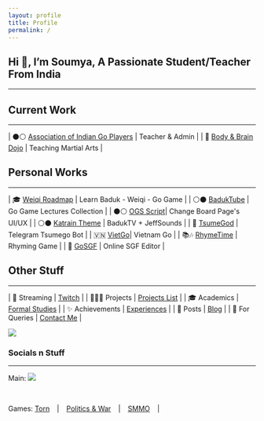 ```yaml
---
layout: profile
title: Profile
permalink: /
---
```


## Hi 👋, I’m Soumya, A Passionate Student/Teacher From India
---

## Current Work
---

| ⚫⚪ [Association of Indian Go Players](https://aigp.org.in/) |  Teacher & Admin |
| 🥋 [Body & Brain Dojo](/project/B&B-Dojo) | Teaching Martial Arts | 

## Personal Works
---

| 🎓 [Weiqi Roadmap](https://weiqi.soumyak4.in/) | Learn Baduk - Weiqi - Go Game |
| ⚪⚫ [BadukTube](https://baduktube.soumyak4.in/) | Go Game Lectures Collection |
| ⚫⚪ [OGS Script](https://github.com/SoumyaK4/OGS-Tampermonkey)| Change Board Page's UI/UX |
| ⚪⚫ [Katrain Theme](https://github.com/SoumyaK4/Katrain-Theme-SoumyaK4) | BadukTV + JeffSounds |
| 🤖 [TsumeGod](https://tsumegod.soumyak4.in/) | Telegram Tsumego Bot |
| 🇻🇳 [VietGo](https://viet-go.soumyak4.in/)| Vietnam Go |
| 📚🎶 [RhymeTime](https://rhymetime.soumyak4.in) | Rhyming Game |
| 👀 [GoSGF](https://sgf.soumyak4.in/) | Online SGF Editor |

## Other Stuff
---

| 👾 Streaming | [Twitch](https://twitch.tv/SoumyaK4) |
| 👨🏻‍💻 Projects | [Projects List](/Projects) |
| 🎓 Academics | [Formal Studies](/Academics) |
| ✨ Achievements | [Experiences](/Experiences) |
| 📮 Posts | [Blog](/Blog) |
| 💬 For Queries | [Contact Me](https://t.me/soumyak4) | 

 ![](https://komarev.com/ghpvc/?username=soumyak4&label=Profile%20views&color=brightgreen) 

### Socials n Stuff
---
Main: 
<a rel="me" href="https://instagram.com/SoumyaK4" target="_blank" class="fab fa-instagram fa-2x"></a>
<a rel="me" href="https://twitch.tv/SoumyaK4" target="_blank" class="fab fa-twitch  fa-2x"></a>
<a rel="me" href="https://t.me/SoumyaK4" target="_blank" class="fab fa-telegram  fa-2x"></a>
<a rel="me" href="https://youtube.com/@SoumyaK4" target="_blank" class="fab fa-youtube  fa-2x"></a>
<a rel="me" href="https://github.com/SoumyaK4" target="_blank" class="fab fa-github  fa-2x"></a>
<a rel="me" href="https://www.reddit.com/user/SoumyaK4/" target="_blank" class="fab fa-reddit fa-2x"></a>
<a rel="me" href="https://forums.online-go.com/u/soumyak4/summary" target="_blank"><img src="https://ogs-forums.s3.amazonaws.com/original/2X/2/2512899f61b1f5bc8e6cc997cb4a1282cd23ab95.png"></a>

<br>
<!--
Don't really use: 
<a rel="me" href="https://en.wikipedia.org/wiki/User:SoumyaK4" target="_blank" class="fab fa-wikipedia-w"></a>
<a rel="me" href="https://mastodon.social/@SoumyaK4" target="_blank" class="fab fa-mastodon"></a>
<a rel="me" href="https://bsky.app/profile/soumyak4.bsky.social" target="_blank" class="fab fa-bluesky"></a>
<a rel="me" href="https://www.linkedin.com/in/soumyak4/" target="_blank" class="fab fa-linkedin"></a>
<a rel="me" href="https://www.tumblr.com/soumyak4" target="_blank" class="fab fa-tumblr"></a>
<a rel="me" href="https://in.pinterest.com/SoumyaK4/" target="_blank" class="fab fa-pinterest"></a>
<a rel="me" href="https://www.threads.net/@soumyak4" target="_blank" class="fab fa-threads"></a>
<a rel="me" href="https://x.com/SoumyaK4_" target="_blank" class="fab fa-twitter"></a>
<a rel="me" href="https://www.facebook.com/SoumyaK4" target="_blank" class="fab fa-facebook"></a>
<br>
-->

Games: 
<a rel="me" href="https://www.torn.com/profiles.php?XID=2361200" target="_blank" class="fas">Torn</a> &ensp; | &ensp;
<a rel="me" href="https://politicsandwar.com/nation/id=626478" target="_blank" class="fas">Politics & War</a> &ensp; | &ensp;
<a rel="me" href="https://web.simple-mmo.com/user/view/952187" target="_blank" class="fas">SMMO</a> &ensp; | &ensp;
